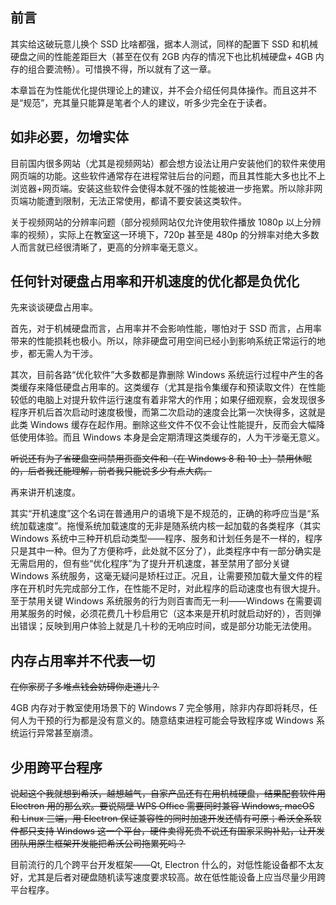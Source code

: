 ## 前言
其实给这破玩意儿换个 SSD 比啥都强，据本人测试，同样的配置下 SSD 和机械硬盘之间的性能差距巨大（甚至在仅有 2GB 内存的情况下也比机械硬盘+ 4GB 内存的组合要流畅）。可惜换不得，所以就有了这一章。

本章旨在为性能优化提供理论上的建议，并不会介绍任何具体操作。而且这并不是“规范”，充其量只能算是笔者个人的建议，听多少完全在于读者。

## 如非必要，勿增实体
目前国内很多网站（尤其是视频网站）都会想方设法让用户安装他们的软件来使用网页端的功能。这些软件通常存在进程常驻后台的问题，而且其性能大多也比不上浏览器+网页端。安装这些软件会使得本就不强的性能被进一步拖累。所以除非网页端功能遭到限制，无法正常使用，都请不要安装这类软件。

关于视频网站的分辨率问题（部分视频网站仅允许使用软件播放 1080p 以上分辨率的视频），实际上在教室这一环境下，720p 甚至是 480p 的分辨率对绝大多数人而言就已经很清晰了，更高的分辨率毫无意义。

## 任何针对硬盘占用率和开机速度的优化都是负优化
先来谈谈硬盘占用率。

首先，对于机械硬盘而言，占用率并不会影响性能，哪怕对于 SSD 而言，占用率带来的性能损耗也极小。所以，除非硬盘可用空间已经小到影响系统正常运行的地步，都无需人为干涉。

其次，目前各路“优化软件”大多数都是靠删除 Windows 系统运行过程中产生的各类缓存来降低硬盘占用率的。这类缓存（尤其是指令集缓存和预读取文件）在性能较低的电脑上对提升软件运行速度有着非常大的作用；如果仔细观察，会发现很多程序开机后首次启动时速度极慢，而第二次启动的速度会比第一次快得多，这就是此类 Windows 缓存在起作用。删除这些文件不仅不会让性能提升，反而会大幅降低使用体验。而且 Windows 本身是会定期清理这类缓存的，人为干涉毫无意义。

~~听说还有为了省硬盘空间禁用页面文件和（在 Windows 8 和 10 上）禁用休眠的，后者我还能理解，前者我只能说多少有点大病。~~

再来讲开机速度。

其实“开机速度”这个名词在普通用户的语境下是不规范的，正确的称呼应当是“系统加载速度”。拖慢系统加载速度的无非是随系统内核一起加载的各类程序（其实 Windows 系统中三种开机启动类型——程序、服务和计划任务是不一样的，程序只是其中一种。但为了方便称呼，此处就不区分了），此类程序中有一部分确实是无需启用的，但有些“优化程序”为了提升开机速度，甚至禁用了部分关键 Windows 系统服务，这毫无疑问是矫枉过正。况且，让需要预加载大量文件的程序在开机时先完成部分工作，在性能不足时，对此程序的启动速度也有很大提升。至于禁用关键 Windows 系统服务的行为则百害而无一利——Windows 在需要调用某服务的时候，必须花费几十秒启用它（这本来是开机时就启动好的），否则弹出错误；反映到用户体验上就是几十秒的无响应时间，或是部分功能无法使用。

## 内存占用率并不代表一切
~~在你家房子多堆点钱会妨碍你走道儿？~~

4GB 内存对于教室使用场景下的 Windows 7 完全够用，除非内存即将耗尽，任何人为干预的行为都是没有意义的。随意结束进程可能会导致程序或 Windows 系统运行异常甚至崩溃。

## 少用跨平台程序
~~说起这个我就想到希沃，越想越气，自家产品还有在用机械硬盘，结果配套软件用 Electron 用的那么欢。要说隔壁 WPS Office 需要同时兼容 Windows, macOS 和 Linux 三端，用 Electron 保证兼容性的同时加速开发还情有可原；希沃全系软件都只支持 Windows 这一个平台，硬件卖得死贵不说还有国家采购补贴，让开发团队用原生框架开发能把希沃公司拖累死吗？~~

目前流行的几个跨平台开发框架——Qt, Electron 什么的，对低性能设备都不太友好，尤其是后者对硬盘随机读写速度要求较高。故在低性能设备上应当尽量少用跨平台程序。